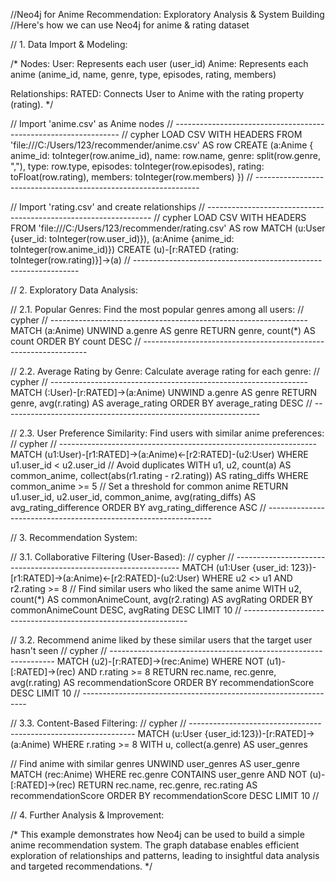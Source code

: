 
//Neo4j for Anime Recommendation: Exploratory Analysis & System Building
//Here's how we can use Neo4j for anime & rating dataset



// 1. Data Import & Modeling:

/*
Nodes:
   User: Represents each user (user_id)
   Anime: Represents each anime (anime_id, name, genre, type, episodes, rating, members)
   
Relationships:
   RATED: Connects User to Anime with the rating property (rating).
*/

// Import 'anime.csv' as Anime nodes
// ----------------------------------------------------------------
// cypher 
LOAD CSV WITH HEADERS FROM 'file:///C:/Users/123/recommender/anime.csv' AS row
CREATE (a:Anime { 
    anime_id: toInteger(row.anime_id), 
    name: row.name, 
    genre: split(row.genre, ","), 
    type: row.type, 
    episodes: toInteger(row.episodes), 
    rating: toFloat(row.rating),
    members: toInteger(row.members)
})
// ----------------------------------------------------------------



// Import 'rating.csv' and create relationships
// ----------------------------------------------------------------
// cypher 
LOAD CSV WITH HEADERS FROM 'file:///C:/Users/123/recommender/rating.csv' AS row
MATCH (u:User {user_id: toInteger(row.user_id)}), (a:Anime {anime_id: toInteger(row.anime_id)})
CREATE (u)-[r:RATED {rating: toInteger(row.rating)}]->(a)
// ----------------------------------------------------------------




// 2. Exploratory Data Analysis:

// 2.1. Popular Genres: Find the most popular genres among all users:
// cypher 
// ----------------------------------------------------------------
MATCH (a:Anime)
UNWIND a.genre AS genre
RETURN genre, count(*) AS count 
ORDER BY count DESC
// ----------------------------------------------------------------


// 2.2. Average Rating by Genre: Calculate average rating for each genre:
// cypher 
// ----------------------------------------------------------------
MATCH (:User)-[r:RATED]->(a:Anime)
UNWIND a.genre AS genre
RETURN genre, avg(r.rating) AS average_rating 
ORDER BY average_rating DESC
// ----------------------------------------------------------------


// 2.3. User Preference Similarity: Find users with similar anime preferences:
// cypher 
// ----------------------------------------------------------------
MATCH (u1:User)-[r1:RATED]->(a:Anime)<-[r2:RATED]-(u2:User)
WHERE u1.user_id < u2.user_id  // Avoid duplicates
WITH u1, u2, count(a) AS common_anime, collect(abs(r1.rating - r2.rating)) AS rating_diffs
WHERE common_anime >= 5  // Set a threshold for common anime
RETURN u1.user_id, u2.user_id, common_anime, avg(rating_diffs) AS avg_rating_difference
ORDER BY avg_rating_difference ASC
// ----------------------------------------------------------------




// 3. Recommendation System:

// 3.1. Collaborative Filtering (User-Based):
// cypher 
// ----------------------------------------------------------------
MATCH (u1:User {user_id: 123})-[r1:RATED]->(a:Anime)<-[r2:RATED]-(u2:User)
WHERE u2 <> u1 AND r2.rating >= 8 // Find similar users who liked the same anime
WITH u2, count(*) AS commonAnimeCount, avg(r2.rating) AS avgRating
ORDER BY commonAnimeCount DESC, avgRating DESC
LIMIT 10
// ----------------------------------------------------------------



// 3.2. Recommend anime liked by these similar users that the target user hasn't seen
// cypher 
// ----------------------------------------------------------------
MATCH (u2)-[r:RATED]->(rec:Anime)
WHERE NOT (u1)-[:RATED]->(rec) AND r.rating >= 8
RETURN rec.name, rec.genre, avg(r.rating) AS recommendationScore
ORDER BY recommendationScore DESC
LIMIT 10 
// ----------------------------------------------------------------



// 3.3. Content-Based Filtering:
// cypher 
// ----------------------------------------------------------------
MATCH (u:User {user_id:123})-[r:RATED]->(a:Anime) 
WHERE r.rating >= 8
WITH u, collect(a.genre) AS user_genres 

// Find anime with similar genres
UNWIND user_genres AS user_genre
MATCH (rec:Anime) WHERE rec.genre CONTAINS user_genre AND NOT (u)-[:RATED]->(rec)
RETURN rec.name, rec.genre, rec.rating AS recommendationScore
ORDER BY recommendationScore DESC 
LIMIT 10
//




// 4. Further Analysis & Improvement:

/*
This example demonstrates how Neo4j can be used to build a simple anime recommendation system. The graph database enables efficient exploration of relationships and patterns, leading to insightful data analysis and targeted recommendations.
*/
